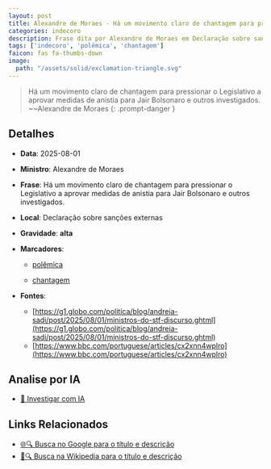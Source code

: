 ```yaml
---
layout: post
title: Alexandre de Moraes - Há um movimento claro de chantagem para pressionar o Legislativo a aprovar medidas de anistia para Jair Bolsonaro e outros investigados....
categories: indecoro
description: Frase dita por Alexandre de Moraes em Declaração sobre sanções externas
tags: ['indecoro', 'polêmica', 'chantagem']
faicon: fas fa-thumbs-down
image:
  path: "/assets/solid/exclamation-triangle.svg"
---
```


> Há um movimento claro de chantagem para pressionar o Legislativo a aprovar medidas de anistia para Jair Bolsonaro e outros investigados. ~~Alexandre de Moraes
{: .prompt-danger }

## Detalhes
- **Data**: 2025-08-01
- **Ministro**: Alexandre de Moraes
- **Frase**: Há um movimento claro de chantagem para pressionar o Legislativo a aprovar medidas de anistia para Jair Bolsonaro e outros investigados.
- **Local**: Declaração sobre sanções externas
- **Gravidade**: **alta** <i class="fas fa-exclamation-triangle"></i>

- **Marcadores**: 

   - [polêmica](/tags/polêmica/)

   - [chantagem](/tags/chantagem/)
- **Fontes**:
  - [https://g1.globo.com/politica/blog/andreia-sadi/post/2025/08/01/ministros-do-stf-discurso.ghtml](https://g1.globo.com/politica/blog/andreia-sadi/post/2025/08/01/ministros-do-stf-discurso.ghtml)
  - [https://www.bbc.com/portuguese/articles/cx2xnn4wplro](https://www.bbc.com/portuguese/articles/cx2xnn4wplro)

## Analise por IA
- [🤖 Investigar com IA](https://www.perplexity.ai/search?q=%22Alexandre%20de%20Moraes%22%2BH%C3%A1%20um%20movimento%20claro%20de%20chantagem%20para%20pressionar%20o%20Legislativo%20a%20aprovar%20medidas%20de%20anistia%20para%20Jair%20Bolsonaro%20e%20outros%20investigados.%2BDeclara%C3%A7%C3%A3o%20sobre%20san%C3%A7%C3%B5es%20externas)

## Links Relacionados
- [🌐🔍 Busca no Google para o título e descrição](https://www.google.com/search?q=%22Alexandre%20de%20Moraes%22%2BH%C3%A1%20um%20movimento%20claro%20de%20chantagem%20para%20pressionar%20o%20Legislativo%20a%20aprovar%20medidas%20de%20anistia%20para%20Jair%20Bolsonaro%20e%20outros%20investigados.%2BDeclara%C3%A7%C3%A3o%20sobre%20san%C3%A7%C3%B5es%20externas)
- [📖🔍 Busca na Wikipedia para o título e descrição](https://pt.wikipedia.org/w/index.php?search=%22Alexandre%20de%20Moraes%22%2BH%C3%A1%20um%20movimento%20claro%20de%20chantagem%20para%20pressionar%20o%20Legislativo%20a%20aprovar%20medidas%20de%20anistia%20para%20Jair%20Bolsonaro%20e%20outros%20investigados.%2BDeclara%C3%A7%C3%A3o%20sobre%20san%C3%A7%C3%B5es%20externas)

